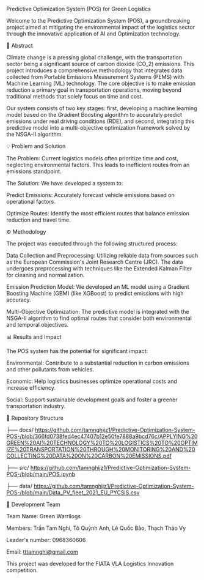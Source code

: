 Predictive Optimization System (POS) for Green Logistics

Welcome to the Predictive Optimization System (POS), a groundbreaking project aimed at mitigating the environmental impact of the logistics sector through the innovative application of AI and Optimization technology.

📄 Abstract

Climate change is a pressing global challenge, with the transportation sector being a significant source of carbon dioxide (CO_2) emissions. This project introduces a comprehensive methodology that integrates data collected from Portable Emissions Measurement Systems (PEMS) with Machine Learning (ML) technology. The core objective is to make emission reduction a primary goal in transportation operations, moving beyond traditional methods that solely focus on time and cost.

Our system consists of two key stages: first, developing a machine learning model based on the Gradient Boosting algorithm to accurately predict emissions under real driving conditions (RDE), and second, integrating this predictive model into a multi-objective optimization framework solved by the NSGA-II algorithm.

💡 Problem and Solution

The Problem: Current logistics models often prioritize time and cost, neglecting environmental factors. This leads to inefficient routes from an emissions standpoint.

The Solution: We have developed a system to:

Predict Emissions: Accurately forecast vehicle emissions based on operational factors.

Optimize Routes: Identify the most efficient routes that balance emission reduction and travel time.

⚙️ Methodology

The project was executed through the following structured process:

Data Collection and Preprocessing: Utilizing reliable data from sources such as the European Commission's Joint Research Centre (JRC). The data undergoes preprocessing with techniques like the Extended Kalman Filter for cleaning and normalization.

Emission Prediction Model: We developed an ML model using a Gradient Boosting Machine (GBM) (like XGBoost) to predict emissions with high accuracy.

Multi-Objective Optimization: The predictive model is integrated with the NSGA-II algorithm to find optimal routes that consider both environmental and temporal objectives.

📊 Results and Impact

The POS system has the potential for significant impact:

Environmental: Contribute to a substantial reduction in carbon emissions and other pollutants from vehicles.

Economic: Help logistics businesses optimize operational costs and increase efficiency.

Social: Support sustainable development goals and foster a greener transportation industry.

📁 Repository Structure

├── docs/                     https://github.com/tamnghijz1/Predictive-Optimization-System-POS-/blob/366fd0738fed4ec47407b12e50fe7888a9bcd76c/APPLYING%20GREEN%20AI%20TECHNOLOGY%20TO%20LOGISTICS%20TO%20OPTIMIZE%20TRANSPORTATION%20THROUGH%20MONITORING%20AND%20COLLECTING%20DATA%20ON%20CARBON%20EMISSIONS.pdf

├── src/                        https://github.com/tamnghijz1/Predictive-Optimization-System-POS-/blob/main/POS.ipynb

├── data/                       https://github.com/tamnghijz1/Predictive-Optimization-System-POS-/blob/main/Data_PV_fleet_2021_EU_PYCSIS.csv

🤝 Development Team

Team Name: Green Warrilogs

Members: Trần Tam Nghi, Tô Quỳnh Anh, Lê Quốc Bảo, Thạch Thảo Vy

Leader's number: 0968360606

Email: tttamnghi@gmail.com

This project was developed for the FIATA VLA Logistics Innovation competition.
